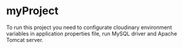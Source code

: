 # myProject
To run this project you need to  configurate cloudinary environment variables in application properties file, run MySQL driver and Apache Tomcat server.  
